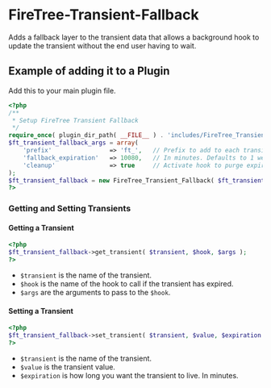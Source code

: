 FireTree-Transient-Fallback
===========================

Adds a fallback layer to the transient data that allows a background hook to update the transient without the end user having to wait.

## Example of adding it to a Plugin

Add this to your main plugin file.

```php
<?php
/**
 * Setup FireTree Transient Fallback
 */
require_once( plugin_dir_path( __FILE__ ) . 'includes/FireTree_Transient_Fallback.php' );
$ft_transient_fallback_args = array(
	'prefix'				=> 'ft_',	// Prefix to add to each transient
	'fallback_expiration'	=> 10080,	// In minutes. Defaults to 1 week.
	'cleanup'				=> true		// Activate hook to purge expired transients?
);
$ft_transient_fallback = new FireTree_Transient_Fallback( $ft_transient_fallback_args );
?>
```

### Getting and Setting Transients

#### Getting a Transient

```php
<?php
$ft_transient_fallback->get_transient( $transient, $hook, $args );
?>
```

* `$transient` is the name of the transient.
* `$hook` is the name of the hook to call if the transient has expired.
* `$args` are the arguments to pass to the `$hook`.

#### Setting a Transient

```php
<?php
$ft_transient_fallback->set_transient( $transient, $value, $expiration );
?>
```

* `$transient` is the name of the transient.
* `$value` is the transient value.
* `$expiration` is how long you want the transient to live. In minutes.
